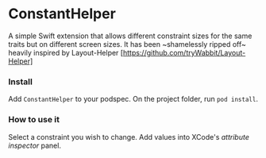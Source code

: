 # ConstantHelper

A simple Swift extension that allows different constraint sizes for the same traits but on different screen sizes. It has been ~shamelessly ripped off~ heavily inspired by Layout-Helper [https://github.com/tryWabbit/Layout-Helper]

### Install
Add `ConstantHelper` to your podspec. On the project folder, run `pod install`.

### How to use it
Select a constraint you wish to change. Add values into XCode's *attribute inspector* panel.
